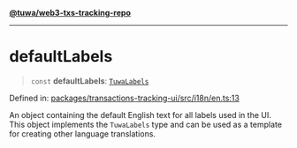 [**@tuwa/web3-txs-tracking-repo**](../../../README.md)

***

# defaultLabels

> `const` **defaultLabels**: [`TuwaLabels`](../type-aliases/TuwaLabels.md)

Defined in: [packages/transactions-tracking-ui/src/i18n/en.ts:13](https://github.com/TuwaIO/web3-transactions-tracking/blob/c12e1012b38a49f4546c719dd8dfd1a6bb4dbd9d/packages/transactions-tracking-ui/src/i18n/en.ts#L13)

An object containing the default English text for all labels used in the UI.
This object implements the `TuwaLabels` type and can be used as a template
for creating other language translations.
